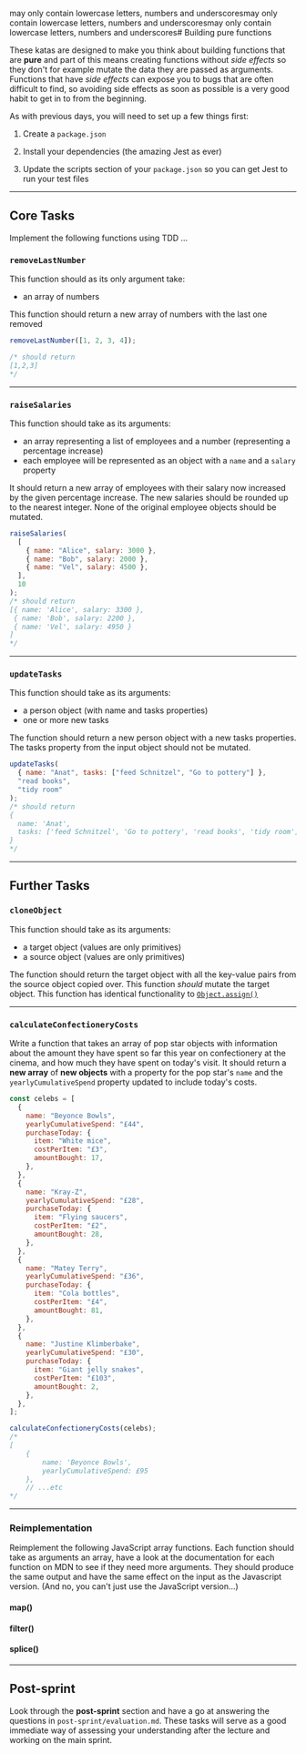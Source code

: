 may only contain lowercase letters, numbers and underscoresmay only contain lowercase letters, numbers and underscoresmay only contain lowercase letters, numbers and underscores# Building pure functions

These katas are designed to make you think about building functions that are **pure** and part of this means creating functions without _side effects_ so they don't for example mutate the data they are passed as arguments. Functions that have _side effects_ can expose you to bugs that are often difficult to find, so avoiding side effects as soon as possible is a very good habit to get in to from the beginning.

As with previous days, you will need to set up a few things first:

1. Create a `package.json`

2. Install your dependencies (the amazing Jest as ever)

3. Update the scripts section of your `package.json` so you can get Jest to run your test files

---

## Core Tasks

Implement the following functions using TDD ...

### `removeLastNumber`

This function should as its only argument take:

- an array of numbers

This function should return a new array of numbers with the last one removed

```js
removeLastNumber([1, 2, 3, 4]);

/* should return 
[1,2,3]
*/
```

---

### `raiseSalaries`

This function should take as its arguments:

- an array representing a list of employees and a number (representing a percentage increase)
- each employee will be represented as an object with a `name` and a `salary` property

It should return a new array of employees with their salary now increased by the given percentage increase. The new salaries should be rounded up to the nearest integer. None of the original employee objects should be mutated.

```js
raiseSalaries(
  [
    { name: "Alice", salary: 3000 },
    { name: "Bob", salary: 2000 },
    { name: "Vel", salary: 4500 },
  ],
  10
);
/* should return 
[{ name: 'Alice', salary: 3300 },
 { name: 'Bob', salary: 2200 }, 
 { name: 'Vel', salary: 4950 }
]
*/
```

---

### `updateTasks`

This function should take as its arguments:

- a person object (with name and tasks properties)
- one or more new tasks

The function should return a new person object with a new tasks properties. The tasks property from the input object should not be mutated.

```js
updateTasks(
  { name: "Anat", tasks: ["feed Schnitzel", "Go to pottery"] },
  "read books",
  "tidy room"
);
/* should return 
{
  name: 'Anat',
  tasks: ['feed Schnitzel', 'Go to pottery', 'read books', 'tidy room']
}
*/
```

---

## Further Tasks

### `cloneObject`

This function should take as its arguments:

- a target object (values are only primitives)
- a source object (values are only primitives)

The function should return the target object with all the key-value pairs from the source object copied over. This function _should_ mutate the target object. This function has identical functionality to [`Object.assign()`](https://developer.mozilla.org/en-US/docs/Web/JavaScript/Reference/Global_Objects/Object/assign)

---

### `calculateConfectioneryCosts`

Write a function that takes an array of pop star objects with information about the amount they have spent so far this year on confectionery at the cinema, and how much they have spent on today's visit. It should return a **new array** of **new objects** with a property for the pop star's `name` and the `yearlyCumulativeSpend` property updated to include today's costs.

```js
const celebs = [
  {
    name: "Beyonce Bowls",
    yearlyCumulativeSpend: "£44",
    purchaseToday: {
      item: "White mice",
      costPerItem: "£3",
      amountBought: 17,
    },
  },
  {
    name: "Kray-Z",
    yearlyCumulativeSpend: "£28",
    purchaseToday: {
      item: "Flying saucers",
      costPerItem: "£2",
      amountBought: 28,
    },
  },
  {
    name: "Matey Terry",
    yearlyCumulativeSpend: "£36",
    purchaseToday: {
      item: "Cola bottles",
      costPerItem: "£4",
      amountBought: 81,
    },
  },
  {
    name: "Justine Klimberbake",
    yearlyCumulativeSpend: "£30",
    purchaseToday: {
      item: "Giant jelly snakes",
      costPerItem: "£103",
      amountBought: 2,
    },
  },
];

calculateConfectioneryCosts(celebs);
/*
[
    {
        name: 'Beyonce Bowls',
        yearlyCumulativeSpend: £95
    },
    // ...etc
*/
```

---

### Reimplementation

Reimplement the following JavaScript array functions. Each function should take as arguments an array, have a look at the documentation for each function on MDN to see if they need more arguments. They should produce the same output and have the same effect on the input as the Javascript version. (And no, you can't just use the JavaScript version...)

#### map()

#### filter()

#### splice()

---

## Post-sprint

Look through the **post-sprint** section and have a go at answering the questions in `post-sprint/evaluation.md`. These tasks will serve as a good immediate way of assessing your understanding after the lecture and working on the main sprint.
